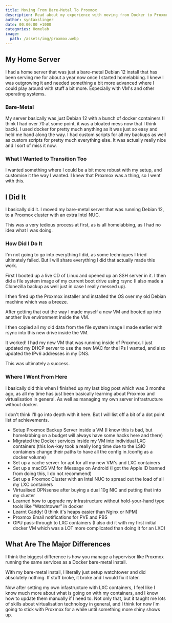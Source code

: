 ```yaml
---
title: Moving From Bare-Metal To Proxmox
description: Read about my experience with moving from Docker to Proxmox
author: syntaxslinger
date: 00:00:00 +1000
categories: Homelab
image:
  path: /assets/img/proxmox.webp
---
```



## My Home Server
I had a home server that was just a bare-metal Debian 12 install that has been serving me for about a year now once I started homelabbing. I knew I was outgrowing it and needed something a bit more advanced where I could play around with stuff a bit more. Especially with VM's and other operating systems.

### Bare-Metal
My server basically was just Debian 12 with a bunch of docker containers (I think I had over 70 at some point, it was a bloated mess now that I think back). I used docker for pretty much anything as it was just so easy and held me hand along the way. I had custom scripts for all my backups as well as custom scripts for pretty much everything else. It was actually really nice and I sort of miss it now.

### What I Wanted to Transition Too
I wanted something where I could be a bit more robust with my setup, and customise it the way I wanted. I knew that Proxmox was a thing, so I went with this.

## I Did It
I basically did it. I moved my bare-metal server that was running Debian 12, to a Proxmox cluster with an extra Intel NUC.

This was a very tedious process at first, as is all homelabbing, as I had no idea what I was doing.

### How Did I Do It
I'm not going to go into everything I did, as some techniques I tried ultimately failed. But I will share everything I did that actually made this work.

First I booted up a live CD of Linux and opened up an SSH server in it. I then did a file system image of my current boot drive using rsync (I also made a Clonezilla backup as well just in case I really messed up).

I then fired up the Proxmox installer and installed the OS over my old Debian machine which was a breeze.

After getting that out the way I made myself a new VM and booted up into another live environment inside the VM.

I then copied all my old data from the file system image I made earlier with rsync into this new drive inside the VM.

It worked! I had my new VM that was running inside of Proxmox. I just updated my DHCP server to use the new MAC for the IPs I wanted, and also updated the IPv6 addresses in my DNS.

This was ultimately a success.

### Where I Went From Here
I basically did this when I finished up my last blog post which was 3 months ago, as all my time has just been basically learning about Proxmox and virtualisation in general. As well as managing my own server infrastructure without docker.

I don't think I'll go into depth with it here. But I will list off a bit of a dot point list of achievements.

- Setup Proxmox Backup Server inside a VM (I know this is bad, but homelabbing on a budget will always have some hacks here and there)
- Migrated the Docker services inside my VM into individual LXC containers (this low-key took a really long time due to the LSIO containers change their paths to have all the config in /config as a docker volume)
- Set up a cache server for apt for all my new VM's and LXC containers
- Set up a macOS VM for iMessage on Android (I got the Apple ID banned from doing this, I do not recommend)
- Set up a Proxmox Cluster with an Intel NUC to spread out the load of all my LXC containers
- Virtualised OPNsense after buying a dual 10g NIC and putting that into my cluster
- Learned how to upgrade my infrastructure without hold-your-hand type tools like “Watchtower” in docker
- Learnt Caddy! (I think it's heaps easier than Nginx or NPM)
- Proxmox Email notifications for PVE and PBS
- GPU pass-through to LXC containers (I also did it with my first initial docker VM which was a LOT more complicated than doing it for an LXC)

## What Are The Major Differences
I think the biggest difference is how you manage a hypervisor like Proxmox running the same services as a Docker bare-metal install.

With my bare-metal install, I literally just setup watchtower and did absolutely nothing. If stuff broke, it broke and I would fix it later.

Now after setting my own infastructure with LXC containers, I feel like I know much more about what is going on with my containers, and I know how to update them manually if I need to. Not only that, but it taught me lots of skills about virtualisation technology in general, and I think for now I'm going to stick with Proxmox for a while until something more shiny shows up.